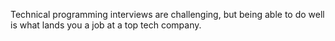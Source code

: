 Technical programming interviews are challenging, but being able to do well is what lands you a job at a top tech company.
